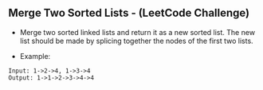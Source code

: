 ## Merge Two Sorted Lists - (LeetCode Challenge)

* Merge two sorted linked lists and return it as a new sorted list. The new list should be made by splicing together the nodes of the first two lists.

* Example:
```
Input: 1->2->4, 1->3->4
Output: 1->1->2->3->4->4
```
